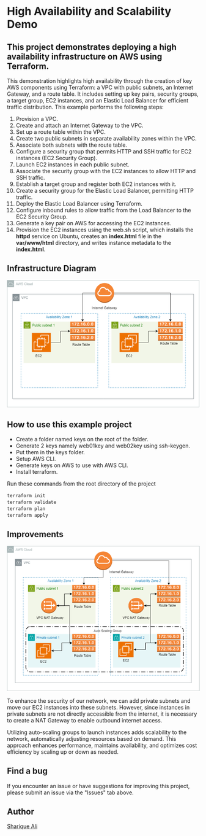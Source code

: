 # High Availability and Scalability Demo

## This project demonstrates deploying a high availability infrastructure on AWS using Terraform.

This demonstration highlights high availability through the creation of key AWS components using Terraform: a VPC with public subnets, an Internet Gateway, and a route table. It includes setting up key pairs, security groups, a target group, EC2 instances, and an Elastic Load Balancer for efficient traffic distribution. This example performs the following steps:

1. Provision a VPC.
2. Create and attach an Internet Gateway to the VPC.
3. Set up a route table within the VPC.
4. Create two public subnets in separate availability zones within the VPC.
5. Associate both subnets with the route table.
6. Configure a security group that permits HTTP and SSH traffic for EC2 instances (EC2 Security Group).
7. Launch EC2 instances in each public subnet.
8. Associate the security group with the EC2 instances to allow HTTP and SSH traffic.
9. Establish a target group and register both EC2 instances with it.
10. Create a security group for the Elastic Load Balancer, permitting HTTP traffic.
11. Deploy the Elastic Load Balancer using Terraform.
12. Configure inbound rules to allow traffic from the Load Balancer to the EC2 Security Group.
13. Generate a key pair on AWS for accessing the EC2 instances.
14. Provision the EC2 instances using the web.sh script, which installs the __httpd__ service on Ubuntu, creates an __index.html__ file in the __var/www/html__ directory, and writes instance metadata to the __index.html__.

## Infrastructure Diagram
<p align="center">
  <img src="./HighAvailability.01.png" alt="Infrastructure Diagram" />
</p>

## How to use this example project
* Create a folder named keys on the root of the folder.
* Generate 2 keys namely web01key and web02key using ssh-keygen.
* Put them in the keys folder.
* Setup AWS CLI.
* Generate keys on AWS to use with AWS CLI.
* Install terraform.

Run these commands from the root directory of the project
```bash
terraform init
terraform validate
terraform plan
terraform apply
```
## Improvements
<p align="center">
  <img src="./HighAvailability.02.png" alt="Improve Infrastructure Diagram" />
</p>

To enhance the security of our network, we can add private subnets and move our EC2 instances into these subnets. However, since instances in private subnets are not directly accessible from the internet, it is necessary to create a NAT Gateway to enable outbound internet access.

Utilizing auto-scaling groups to launch instances adds scalability to the network, automatically adjusting resources based on demand. This approach enhances performance, maintains availability, and optimizes cost efficiency by scaling up or down as needed.

## Find a bug
If you encounter an issue or have suggestions for improving this project, please submit an issue via the "Issues" tab above.

## Author

[Sharique Ali](https://github.com/sharique-tech1987)


